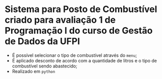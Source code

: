 # Sistema para Posto de Combustível criado para avaliação 1 de Programação I do curso de Gestão de Dados da UFPI

- É possível selecionar o tipo de combustível através do `menu`;
- É aplicado desconto de acordo com a quantidade de litros e o tipo de combustível sendo abastecido;
- Realizado em `python`
